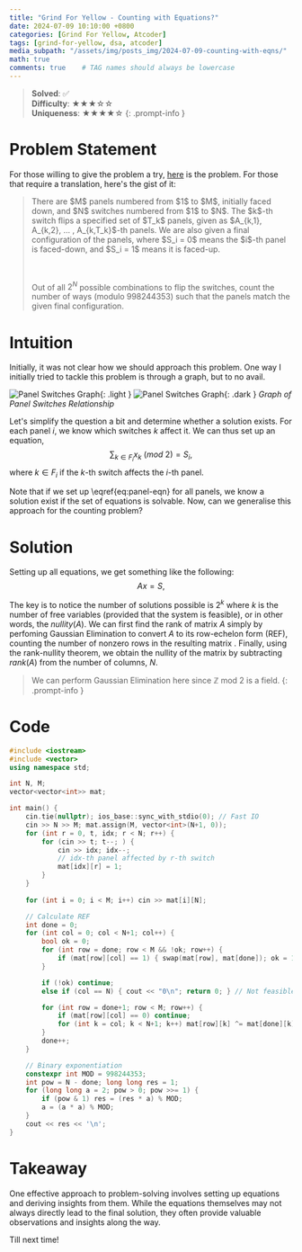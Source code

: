 ```yaml
---
title: "Grind For Yellow - Counting with Equations?"
date: 2024-07-09 10:10:00 +0800
categories: [Grind For Yellow, Atcoder]
tags: [grind-for-yellow, dsa, atcoder]
media_subpath: "/assets/img/posts_img/2024-07-09-counting-with-eqns/"
math: true
comments: true    # TAG names should always be lowercase
---
```


> **Solved**: ✅  
**Difficulty**: ★★★☆☆   
**Uniqueness**: ★★★★☆
{: .prompt-info }

# Problem Statement

For those willing to give the problem a try, [here](https://atcoder.jp/contests/typical90/tasks/typical90_be) is the problem. For those that require a translation, here's the gist of it:

<blockquote>
There are $M$ panels numbered from $1$ to $M$, initially faced down, and $N$ switches numbered from $1$ to $N$. The $k$-th switch  flips a specified set of $T_k$ panels, given as $A_{k,1}, A_{k,2}, ... , A_{k,T_k}$-th panels. We are also given a final configuration of the panels, where $S_i = 0$ means the $i$-th panel is faced-down, and $S_i = 1$ means it is faced-up.

<br><br> 
Out of all $2^N$ possible combinations to flip the switches, count the number of ways (modulo $998244353$) such that the panels match the given final configuration.
</blockquote>

# Intuition
Initially, it was not clear how we should approach this problem. One way I initially tried to tackle this problem is through a graph, but to no avail.

![Panel Switches Graph](panel-switch-light.png){: .light }
![Panel Switches Graph](panel-switch-dark.png){: .dark }
_Graph of Panel Switches Relationship_

Let's simplify the question a bit and determine whether a solution exists. For each panel $i$, we know which switches $k$ affect it. We can thus set up an equation,
$$
\begin{equation}
  \sum_{k \in F_{i}} x_k\ (mod\ 2) = S_i, 
  \label{eq:panel-eqn}
\end{equation}
$$
where $k\in F_{i}$ if the $k$-th switch affects the $i$-th panel.

Note that if we set up \eqref{eq:panel-eqn} for all panels, we know a solution exist if the set of equations is solvable. Now, can we generalise this approach for the counting problem?

# Solution
Setting up all equations, we get something like the following:
$$
\begin{equation}
  Ax = S, 
  \label{eq:full-panel-eqn}
\end{equation}
$$

The key is to notice the number of solutions possible is $2^k$ where $k$ is the number of free variables (provided that the system is feasible), or in other words, the $nullity(A)$. We can first find the rank of matrix $A$ simply by perfoming Gaussian Elimination to convert $A$ to its row-echelon form (REF), counting the number of nonzero rows in the resulting matrix . Finally, using the rank-nullity theorem, we obtain the nullity of the matrix by subtracting $rank(A)$ from the number of columns, $N$.

> We can perform Gaussian Elimination here since $\mathbb{Z}$ mod 2 is a field.
{: .prompt-info }

# Code
```c++
#include <iostream>
#include <vector>
using namespace std;

int N, M;
vector<vector<int>> mat;

int main() {
    cin.tie(nullptr); ios_base::sync_with_stdio(0); // Fast IO
    cin >> N >> M; mat.assign(M, vector<int>(N+1, 0));
    for (int r = 0, t, idx; r < N; r++) {
        for (cin >> t; t--; ) {
            cin >> idx; idx--;
            // idx-th panel affected by r-th switch
            mat[idx][r] = 1;
        }
    }
    
    for (int i = 0; i < M; i++) cin >> mat[i][N];

    // Calculate REF
    int done = 0;
    for (int col = 0; col < N+1; col++) {
        bool ok = 0;
        for (int row = done; row < M && !ok; row++) {
            if (mat[row][col] == 1) { swap(mat[row], mat[done]); ok = 1; }
        }

        if (!ok) continue;
        else if (col == N) { cout << "0\n"; return 0; } // Not feasible

        for (int row = done+1; row < M; row++) {
            if (mat[row][col] == 0) continue;
            for (int k = col; k < N+1; k++) mat[row][k] ^= mat[done][k];
        }
        done++;
    }

    // Binary exponentiation
    constexpr int MOD = 998244353;
    int pow = N - done; long long res = 1;
    for (long long a = 2; pow > 0; pow >>= 1) {
        if (pow & 1) res = (res * a) % MOD;
        a = (a * a) % MOD;
    }
    cout << res << '\n';
}
```

# Takeaway
One effective approach to problem-solving involves setting up equations and deriving insights from them. While the equations themselves may not always directly lead to the final solution, they often provide valuable observations and insights along the way.

Till next time!
